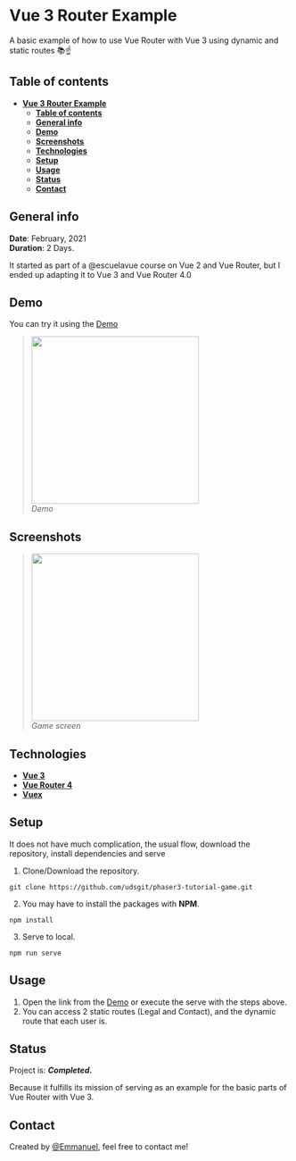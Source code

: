 # **Vue 3 Router Example**

A basic example of how to use Vue Router with Vue 3 using dynamic and static routes 📚☝️

## **Table of contents**

- [**Vue 3 Router Example**](#vue-3-router-example)
    - [**Table of contents**](#table-of-contents)
    - [**General info**](#general-info)
    - [**Demo**](#demo)
    - [**Screenshots**](#screenshots)
    - [**Technologies**](#technologies)
    - [**Setup**](#setup)
    - [**Usage**](#usage)
    - [**Status**](#status)
    - [**Contact**](#contact)

## **General info**

**Date**: February, 2021  
**Duration**: 2 Days.

It started as part of a @escuelavue course on Vue 2 and Vue Router, but I ended up adapting it to Vue 3 and Vue Router 4.0

## **Demo**

You can try it using the [Demo](https://udsgit.github.io/phaser3-tutorial-game/)

> <img src="public/assets/readme/demo.gif" width="300"/><br><i>Demo</i>

## **Screenshots**

> <img src="public/assets/readme/game.png" width="300"/><br><i>Game screen</i>

## **Technologies**

- [**Vue 3**](https://v3.vuejs.org/)
- [**Vue Router 4**](https://next.router.vuejs.org/)
- [**Vuex**](https://next.vuex.vuejs.org/)

## **Setup**

It does not have much complication, the usual flow, download the repository, install dependencies and serve


1. Clone/Download the repository.

```console
git clone https://github.com/udsgit/phaser3-tutorial-game.git
```

2. You may have to install the packages with **NPM**.

```console
npm install
```

3. Serve to local.

```console
npm run serve
```

## **Usage**

1. Open the link from the [Demo](https://udsgit.github.io/phaser3-tutorial-game/) or execute the serve with the steps above.
2. You can access 2 static routes (Legal and Contact), and the dynamic route that each user is.

## **Status**

Project is: **_Completed._**

Because it fulfills its mission of serving as an example for the basic parts of Vue Router with Vue 3.

## **Contact**

Created by [@Emmanuel](https://www.linkedin.com/in/emagleza/), feel free to contact me!

